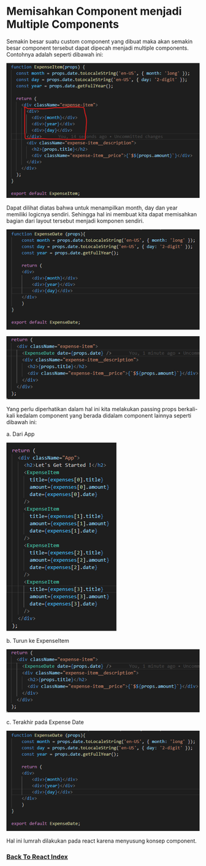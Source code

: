 # Memisahkan Component menjadi Multiple Components

Semakin besar suatu custom component yang dibuat maka akan semakin besar component tersebut dapat dipecah menjadi multiple components. Contohnya adalah seperti dibawah ini:

![Expense Date Plan](../../images/expense-date-plan-component.png)

Dapat dilihat diatas bahwa untuk menampilkan month, day dan year memiliki logicnya sendiri. Sehingga hal ini membuat kita dapat memisahkan bagian dari layout tersebut menjadi komponen sendiri.

![Expense Date Component](../../images/expense-date-component.png)

![Using Expense Date](../../images/using-expense-date.png)

Yang perlu diperhatikan dalam hal ini kita melakukan passing props berkali-kali kedalam component yang berada didalam component lainnya seperti dibawah ini:

a. Dari App

![Expense Item Using Props](../../images/expense-item-using-props.png)

b. Turun ke ExpenseItem

![Using Expense Date](../../images/using-expense-date.png)

c. Terakhir pada Expense Date

![Expense Date Component](../../images/expense-date-component.png)

Hal ini lumrah dilakukan pada react karena menyusung konsep component.

### [Back To React Index](../../README.md)


















